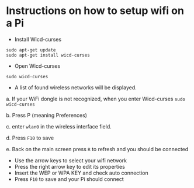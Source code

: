 # Instructions on how to setup wifi on a Pi

* Install Wicd-curses
```
sudo apt-get update
sudo apt-get install wicd-curses
```
* Open Wicd-curses
```
sudo wicd-curses
```
 * A list of found wireless networks will be displayed.
 
  a. If your WiFi dongle is not recognized, when you enter Wicd-curses `sudo wicd-curses`

  b. Press P (meaning Preferences)

  c. enter `wlan0` in the wireless interface field.

  d. Press `F10` to save

  e. Back on the main screen press `R` to refresh and you should be connected
  
 * Use the arrow keys to select your wifi network
 * Press the right arrow key to edit its properties
 * Insert the WEP or WPA KEY and check auto connection
 * Press `F10` to save and your Pi should connect
